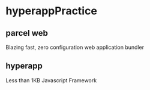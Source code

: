 # hyperappPractice
## parcel web
Blazing fast, zero configuration web application bundler

## hyperapp 
Less than 1KB Javascript Framework
